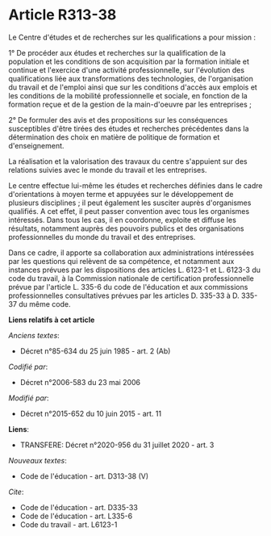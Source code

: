 # Article R313-38

Le Centre d'études et de recherches sur les qualifications a pour mission : 

1° De procéder aux études et recherches sur la qualification de la population et les conditions de son acquisition par la
formation initiale et continue et l'exercice d'une activité professionnelle, sur l'évolution des qualifications liée aux
transformations des technologies, de l'organisation du travail et de l'emploi ainsi que sur les conditions d'accès aux
emplois et les conditions de la mobilité professionnelle et sociale, en fonction de la formation reçue et de la gestion de la
main-d'oeuvre par les entreprises ; 

2° De formuler des avis et des propositions sur les conséquences susceptibles d'être tirées des études et recherches
précédentes dans la détermination des choix en matière de politique de formation et d'enseignement. 

La réalisation et la valorisation des travaux du centre s'appuient sur des relations suivies avec le monde du travail et les
entreprises. 

Le centre effectue lui-même les études et recherches définies dans le cadre d'orientations à moyen terme et appuyées sur le
développement de plusieurs disciplines ; il peut également les susciter auprès d'organismes qualifiés. A cet effet, il peut
passer convention avec tous les organismes intéressés. Dans tous les cas, il en coordonne, exploite et diffuse les résultats,
notamment auprès des pouvoirs publics et des organisations professionnelles du monde du travail et des entreprises. 

Dans ce cadre, il apporte sa collaboration aux administrations intéressées par les questions qui relèvent de sa compétence,
et notamment aux instances prévues par les dispositions des articles L. 6123-1 et L. 6123-3 du code du travail, à la
Commission nationale de certification professionnelle prévue par l'article L. 335-6 du code de l'éducation et aux commissions
professionnelles consultatives prévues par les articles D. 335-33 à D. 335-37 du même code.

**Liens relatifs à cet article**

_Anciens textes_:

  - Décret n°85-634 du 25 juin 1985 - art. 2 (Ab)

_Codifié par_:

  - Décret n°2006-583 du 23 mai 2006

_Modifié par_:

  - Décret n°2015-652 du 10 juin 2015 - art. 11

**Liens**:

  - TRANSFERE: Décret n°2020-956 du 31 juillet 2020 - art. 3

_Nouveaux textes_:

  - Code de l'éducation - art. D313-38 (V)

_Cite_:

  - Code de l'éducation - art. D335-33
  - Code de l'éducation - art. L335-6
  - Code du travail - art. L6123-1
